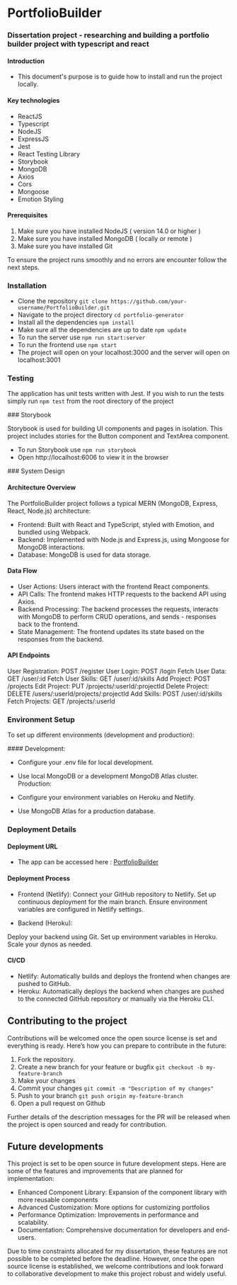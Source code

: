 # PortfolioBuilder

### Dissertation project - researching and building a portfolio builder project with typescript and react

#### Introduction

- This document's purpose is to guide how to install and run the project locally.

#### Key technologies

- ReactJS
- Typescript
- NodeJS
- ExpressJS
- Jest
- React Testing Library
- Storybook
- MongoDB
- Axios
- Cors
- Mongoose
- Emotion Styling

#### Prerequisites

1. Make sure you have installed NodeJS ( version 14.0 or higher )
2. Make sure you have installed MongoDB ( locally or remote )
3. Make sure you have installed Git

To ensure the project runs smoothly and no errors are encounter follow the next steps.

### Installation

- Clone the repository
  `git clone https://github.com/your-username/PortfolioBuilder.git`
- Navigate to the project directory
  `cd portfolio-generator`
- Install all the dependencies
  `npm install `
- Make sure all the dependencies are up to date
  `npm update`
- To run the server use `npm run start:server`
- To run the frontend use `npm start`
- The project will open on your localhost:3000 and the server will open on localhost:3001

### Testing

The application has unit tests written with Jest. If you wish to run the tests simply run `npm test` from the root directory of the project

### Storybook

Storybook is used for building UI components and pages in isolation. This project includes stories for the Button component and TextArea component.

- To run Storybook use `npm run storybook`
- Open http://localhost:6006 to view it in the browser

### System Design

#### Architecture Overview

The PortfolioBuilder project follows a typical MERN (MongoDB, Express, React, Node.js) architecture:

- Frontend: Built with React and TypeScript, styled with Emotion, and bundled using Webpack.
- Backend: Implemented with Node.js and Express.js, using Mongoose for MongoDB interactions.
- Database: MongoDB is used for data storage.

#### Data Flow

- User Actions: Users interact with the frontend React components.
- API Calls: The frontend makes HTTP requests to the backend API using Axios.
- Backend Processing: The backend processes the requests, interacts with MongoDB to perform CRUD operations, and sends - responses back to the frontend.
- State Management: The frontend updates its state based on the responses from the backend.

#### API Endpoints

User Registration: POST /register
User Login: POST /login
Fetch User Data: GET /user/:id
Fetch User Skills: GET /user/:id/skills
Add Project: POST /projects
Edit Project: PUT /projects/:userId/:projectId
Delete Project: DELETE /users/:userId/projects/:projectId
Add Skills: POST /user/:id/skills
Fetch Projects: GET /projects/:userId

### Environment Setup

To set up different environments (development and production):

#### Development:

- Configure your .env file for local development.
- Use local MongoDB or a development MongoDB Atlas cluster.
  Production:

- Configure your environment variables on Heroku and Netlify.
- Use MongoDB Atlas for a production database.

### Deployment Details

#### Deployment URL

- The app can be accessed here : [PortfolioBuilder](https://nimble-fairy-0b2928.netlify.app/)

#### Deployment Process

- Frontend (Netlify):
  Connect your GitHub repository to Netlify.
  Set up continuous deployment for the main branch.
  Ensure environment variables are configured in Netlify settings.

- Backend (Heroku):

Deploy your backend using Git.
Set up environment variables in Heroku.
Scale your dynos as needed.

#### CI/CD

- Netlify: Automatically builds and deploys the frontend when changes are pushed to GitHub.
- Heroku: Automatically deploys the backend when changes are pushed to the connected GitHub repository or manually via the Heroku CLI.

## Contributing to the project

Contributions will be welcomed once the open source license is set and everything is ready. Here’s how you can prepare to contribute in the future:

1. Fork the repository.
2. Create a new branch for your feature or bugfix
   `git checkout -b my-feature-branch`
3. Make your changes
4. Commit your changes
   `git commit -m "Description of my changes"`
5. Push to your branch
   `git push origin my-feature-branch`
6. Open a pull request on Github

Further details of the description messages for the PR will be released when the project is open sourced and ready for contribution.

## Future developments

This project is set to be open source in future development steps. Here are some of the features and improvements that are planned for implementation:

- Enhanced Component Library: Expansion of the component library with more reusable components
- Advanced Customization: More options for customizing portfolios
- Performance Optimization: Improvements in performance and scalability.
- Documentation: Comprehensive documentation for developers and end-users.

Due to time constraints allocated for my dissertation, these features are not possible to be completed before the deadline. However, once the open source license is established, we welcome contributions and look forward to collaborative development to make this project robust and widely useful.
